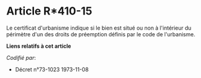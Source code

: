 # Article R*410-15

Le certificat d'urbanisme indique si le bien est situé ou non à l'intérieur du périmètre d'un des droits de préemption
définis par le code de l'urbanisme.

**Liens relatifs à cet article**

_Codifié par_:

  - Décret n°73-1023 1973-11-08
